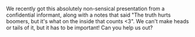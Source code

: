 We recently got this absolutely non-sensical presentation from a confidential informant, along with a notes that said "The truth hurts boomers, but it's what on the inside that counts <3". We can't make heads or tails of it, but it has to be important! Can you help us out?

